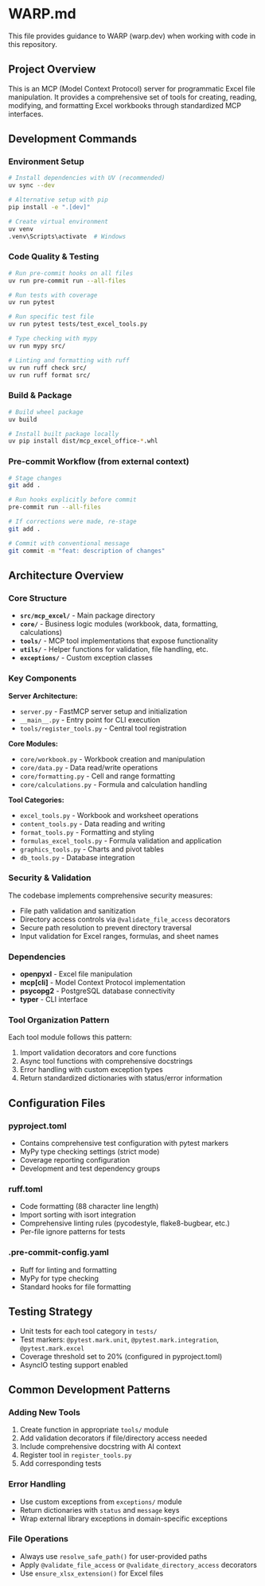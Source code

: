 # WARP.md

This file provides guidance to WARP (warp.dev) when working with code in this repository.

## Project Overview

This is an MCP (Model Context Protocol) server for programmatic Excel file manipulation. It provides a comprehensive set of tools for creating, reading, modifying, and formatting Excel workbooks through standardized MCP interfaces.

## Development Commands

### Environment Setup
```bash
# Install dependencies with UV (recommended)
uv sync --dev

# Alternative setup with pip
pip install -e ".[dev]"

# Create virtual environment
uv venv
.venv\Scripts\activate  # Windows
```

### Code Quality & Testing
```bash
# Run pre-commit hooks on all files
uv run pre-commit run --all-files

# Run tests with coverage
uv run pytest

# Run specific test file
uv run pytest tests/test_excel_tools.py

# Type checking with mypy
uv run mypy src/

# Linting and formatting with ruff
uv run ruff check src/
uv run ruff format src/
```

### Build & Package
```bash
# Build wheel package
uv build

# Install built package locally
uv pip install dist/mcp_excel_office-*.whl
```

### Pre-commit Workflow (from external context)
```bash
# Stage changes
git add .

# Run hooks explicitly before commit
pre-commit run --all-files

# If corrections were made, re-stage
git add .

# Commit with conventional message
git commit -m "feat: description of changes"
```

## Architecture Overview

### Core Structure
- **`src/mcp_excel/`** - Main package directory
- **`core/`** - Business logic modules (workbook, data, formatting, calculations)
- **`tools/`** - MCP tool implementations that expose functionality
- **`utils/`** - Helper functions for validation, file handling, etc.
- **`exceptions/`** - Custom exception classes

### Key Components

**Server Architecture:**
- `server.py` - FastMCP server setup and initialization
- `__main__.py` - Entry point for CLI execution
- `tools/register_tools.py` - Central tool registration

**Core Modules:**
- `core/workbook.py` - Workbook creation and manipulation
- `core/data.py` - Data read/write operations
- `core/formatting.py` - Cell and range formatting
- `core/calculations.py` - Formula and calculation handling

**Tool Categories:**
- `excel_tools.py` - Workbook and worksheet operations
- `content_tools.py` - Data reading and writing
- `format_tools.py` - Formatting and styling
- `formulas_excel_tools.py` - Formula validation and application
- `graphics_tools.py` - Charts and pivot tables
- `db_tools.py` - Database integration

### Security & Validation
The codebase implements comprehensive security measures:
- File path validation and sanitization
- Directory access controls via `@validate_file_access` decorators
- Secure path resolution to prevent directory traversal
- Input validation for Excel ranges, formulas, and sheet names

### Dependencies
- **openpyxl** - Excel file manipulation
- **mcp[cli]** - Model Context Protocol implementation
- **psycopg2** - PostgreSQL database connectivity
- **typer** - CLI interface

### Tool Organization Pattern
Each tool module follows this pattern:
1. Import validation decorators and core functions
2. Async tool functions with comprehensive docstrings
3. Error handling with custom exception types
4. Return standardized dictionaries with status/error information

## Configuration Files

### pyproject.toml
- Contains comprehensive test configuration with pytest markers
- MyPy type checking settings (strict mode)
- Coverage reporting configuration
- Development and test dependency groups

### ruff.toml
- Code formatting (88 character line length)
- Import sorting with isort integration
- Comprehensive linting rules (pycodestyle, flake8-bugbear, etc.)
- Per-file ignore patterns for tests

### .pre-commit-config.yaml
- Ruff for linting and formatting
- MyPy for type checking
- Standard hooks for file formatting

## Testing Strategy
- Unit tests for each tool category in `tests/`
- Test markers: `@pytest.mark.unit`, `@pytest.mark.integration`, `@pytest.mark.excel`
- Coverage threshold set to 20% (configured in pyproject.toml)
- AsyncIO testing support enabled

## Common Development Patterns

### Adding New Tools
1. Create function in appropriate `tools/` module
2. Add validation decorators if file/directory access needed
3. Include comprehensive docstring with AI context
4. Register tool in `register_tools.py`
5. Add corresponding tests

### Error Handling
- Use custom exceptions from `exceptions/` module
- Return dictionaries with `status` and `message` keys
- Wrap external library exceptions in domain-specific exceptions

### File Operations
- Always use `resolve_safe_path()` for user-provided paths
- Apply `@validate_file_access` or `@validate_directory_access` decorators
- Use `ensure_xlsx_extension()` for Excel files
